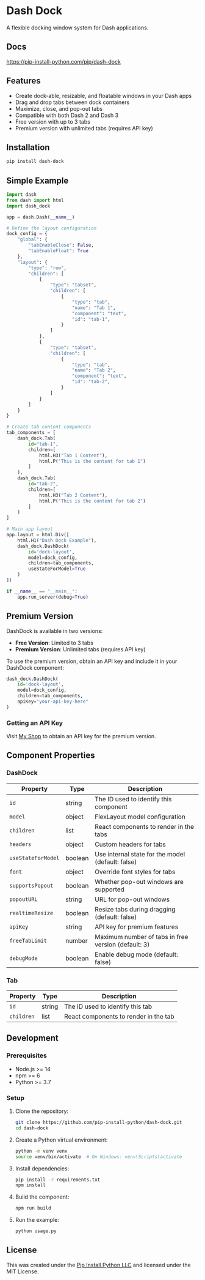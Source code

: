 # Dash Dock

A flexible docking window system for Dash applications.

## Docs
https://pip-install-python.com/pip/dash-dock

## Features

- Create dock-able, resizable, and floatable windows in your Dash apps
- Drag and drop tabs between dock containers
- Maximize, close, and pop-out tabs
- Compatible with both Dash 2 and Dash 3
- Free version with up to 3 tabs
- Premium version with unlimited tabs (requires API key)

## Installation

```bash
pip install dash-dock
```

## Simple Example

```python
import dash
from dash import html
import dash_dock

app = dash.Dash(__name__)

# Define the layout configuration
dock_config = {
    "global": {
        "tabEnableClose": False,
        "tabEnableFloat": True
    },
    "layout": {
        "type": "row",
        "children": [
            {
                "type": "tabset",
                "children": [
                    {
                        "type": "tab",
                        "name": "Tab 1",
                        "component": "text",
                        "id": "tab-1",
                    }
                ]
            },
            {
                "type": "tabset",
                "children": [
                    {
                        "type": "tab",
                        "name": "Tab 2",
                        "component": "text",
                        "id": "tab-2",
                    }
                ]
            }
        ]
    }
}

# Create tab content components
tab_components = [
    dash_dock.Tab(
        id="tab-1",
        children=[
            html.H3("Tab 1 Content"),
            html.P("This is the content for tab 1")
        ]
    ),
    dash_dock.Tab(
        id="tab-2",
        children=[
            html.H3("Tab 2 Content"),
            html.P("This is the content for tab 2")
        ]
    )
]

# Main app layout
app.layout = html.Div([
    html.H1("Dash Dock Example"),
    dash_dock.DashDock(
        id='dock-layout',
        model=dock_config,
        children=tab_components,
        useStateForModel=True
    )
])

if __name__ == '__main__':
    app.run_server(debug=True)
```

## Premium Version

DashDock is available in two versions:

- **Free Version**: Limited to 3 tabs
- **Premium Version**: Unlimited tabs (requires API key)

To use the premium version, obtain an API key and include it in your DashDock component:

```python
dash_dock.DashDock(
    id='dock-layout',
    model=dock_config,
    children=tab_components,
    apiKey="your-api-key-here"
)
```

### Getting an API Key

Visit [My Shop](https://pipinstallpython.pythonanywhere.com/catalogue/dash-dock_96/) to obtain an API key for the premium version.

## Component Properties

### DashDock

| Property | Type | Description |
|----------|------|-------------|
| `id` | string | The ID used to identify this component |
| `model` | object | FlexLayout model configuration |
| `children` | list | React components to render in the tabs |
| `headers` | object | Custom headers for tabs |
| `useStateForModel` | boolean | Use internal state for the model (default: false) |
| `font` | object | Override font styles for tabs |
| `supportsPopout` | boolean | Whether pop-out windows are supported |
| `popoutURL` | string | URL for pop-out windows |
| `realtimeResize` | boolean | Resize tabs during dragging (default: false) |
| `apiKey` | string | API key for premium features |
| `freeTabLimit` | number | Maximum number of tabs in free version (default: 3) |
| `debugMode` | boolean | Enable debug mode (default: false) |

### Tab

| Property | Type | Description |
|----------|------|-------------|
| `id` | string | The ID used to identify this tab |
| `children` | list | React components to render in the tab |

## Development

### Prerequisites

- Node.js >= 14
- npm >= 6
- Python >= 3.7

### Setup

1. Clone the repository:
   ```bash
   git clone https://github.com/pip-install-python/dash-dock.git
   cd dash-dock
   ```

2. Create a Python virtual environment:
   ```bash
   python -m venv venv
   source venv/bin/activate  # On Windows: venv\Scripts\activate
   ```

3. Install dependencies:
   ```bash
   pip install -r requirements.txt
   npm install
   ```

4. Build the component:
   ```bash
   npm run build
   ```

5. Run the example:
   ```bash
   python usage.py
   ```

## License

This was created under the [Pip Install Python LLC](https://pip-install-python.com) and licensed under the MIT License.
